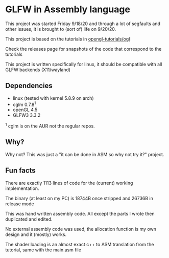 # GLFW in Assembly language
This project was started Friday 9/18/20 and through a lot of segfaults and other issues, it is brought to (sort of) life on 9/20/20.

This project is based on the tutorials in [opengl-tutorials/ogl](https://github.com/opengl-tutorials/ogl)

Check the releases page for snapshots of the code that correspond to the tutorials

This project is written specifically for linux, it should be compatible with all GLFW backends (X11/wayland)

## Dependencies
- linux (tested with kernel 5.8.9 on arch)
- cglm 0.7.8<sup>1</sup>
- openGL 4.5
- GLFW3 3.3.2

<sup>1</sup> cglm is on the AUR not the regular repos.

## Why?
Why not? This was just a "it can be done in ASM so why not try it?" project.

## Fun facts
There are exactly 1113 lines of code for the (current) working implementation.

The binary (at least on my PC) is 18744B once stripped and 26736B in release mode

This was hand written assembly code. All except the parts I wrote then duplicated and edited.

No external assembly code was used, the allocation function is my own design and it (mostly) works.

The shader loading is an almost exact c++ to ASM translation from the tutorial, same with the main.asm file
